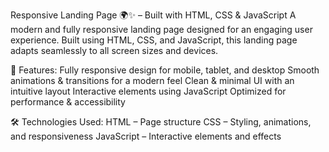 Responsive Landing Page 🌍✨ – Built with HTML, CSS & JavaScript
A modern and fully responsive landing page designed for an engaging user experience. Built using HTML, CSS, and JavaScript, this landing page adapts seamlessly to all screen sizes and devices.

🚀 Features:
Fully responsive design for mobile, tablet, and desktop
Smooth animations & transitions for a modern feel
Clean & minimal UI with an intuitive layout
Interactive elements using JavaScript
Optimized for performance & accessibility

🛠️ Technologies Used:
HTML – Page structure
CSS – Styling, animations, and responsiveness
JavaScript – Interactive elements and effects
